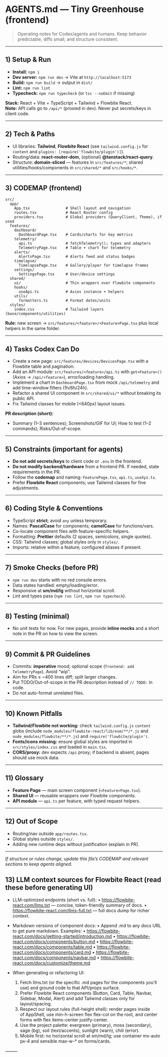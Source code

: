 # AGENTS.md — Tiny Greenhouse (frontend)

> Operating notes for Codex/agents and humans. Keep behavior predictable, diffs small, and structure consistent.

---

## 1) Setup & Run

- **Install:** `npm i`
- **Dev server:** `npm run dev` → Vite at `http://localhost:5173`
- **Build:** `npm run build` → output in `dist/`
- **Lint:** `npm run lint`
- **Typecheck:** `npm run typecheck` (or `tsc --noEmit` if missing)

**Stack:** React + Vite + TypeScript + Tailwind + Flowbite React.  
**Note:** API calls go to `/api/*` (proxied in dev). Never put secrets/keys in client code.

---

## 2) Tech & Paths

- UI libraries: **Tailwind**, **Flowbite React** (see `tailwind.config.js` for `content` and `plugins: [require('flowbite/plugin')]`).
- Routing/data: **react-router-dom**, (optional) **@tanstack/react-query**.
- Structure: **domain-sliced** — features in `src/features/*`; shared utilities/hooks/components in `src/shared/*` and `src/hooks/*`.

---

## 3) CODEMAP (frontend)

```
src/
  app/
    App.tsx                # Shell layout and navigation
    routes.tsx             # React Router config
    providers.tsx          # Global providers (QueryClient, Theme), if used
  features/
    dashboard/
      DashboardPage.tsx    # Cards/charts for key metrics
    telemetry/
      api.ts               # fetchTelemetry(); types and adapters
      TelemetryPage.tsx    # Table + chart for telemetry
    alerts/
      AlertsPage.tsx       # Alerts feed and status badges
    timelapse/
      TimelapsePage.tsx    # Gallery/player for timelapse frames
    settings/
      SettingsPage.tsx     # User/device settings
  shared/
    ui/                    # Thin wrappers over Flowbite components
    hooks/
      useApi.ts            # Axios instance + helpers
    utils/
      formatters.ts        # Format dates/units
  styles/
    index.css              # Tailwind layers (base/components/utilities)
```

**Rule:** new screen → `src/features/<feature>/<Feature>Page.tsx` plus local helpers in the same folder.

---

## 4) Tasks Codex Can Do

- Create a new page: `src/features/devices/DevicesPage.tsx` with a Flowbite table and pagination.
- Add an API module: `src/features/<feature>/api.ts` with `get<Feature>()` (Axios → `/api/<feature>`), error/loading handling.
- Implement a chart in `DashboardPage.tsx` from mock `/api/telemetry` and add time-window filters (1h/6h/24h).
- Refactor a shared UI component in `src/shared/ui/*` without breaking its public API.
- Fix Tailwind classes for mobile (<640px) layout issues.

**PR description (short):**

- Summary (1–3 sentences); Screenshots/GIF for UI; How to test (1–2 commands); Risks/Out-of-scope.

---

## 5) Constraints (important for agents)

- **Do not add secrets/keys** to client code or `.env` in the frontend.
- **Do not modify backend/hardware** from a frontend PR. If needed, state requirements in the PR.
- Follow the **codemap** and naming: `FeaturePage.tsx`, `api.ts`, `useXyz.ts`.
- Prefer **Flowbite React** components; use Tailwind classes for fine adjustments.

---

## 6) Coding Style & Conventions

- TypeScript **strict**; avoid `any` unless temporary.
- Names: **PascalCase** for components; **camelCase** for functions/vars.
- Co-locate component files with feature-specific helpers.
- Formatting: **Prettier** defaults (2 spaces, semicolons, single quotes).
- CSS: Tailwind classes; global styles only in `styles/`.
- Imports: relative within a feature; configured aliases if present.

---

## 7) Smoke Checks (before PR)

- `npm run dev` starts with no red console errors.
- Data states handled: empty/loading/error.
- Responsive at **sm/md/lg** without horizontal scroll.
- Lint and types pass (`npm run lint`, `npm run typecheck`).

---

## 8) Testing (minimal)

- No unit tests for now. For new pages, provide **inline mocks** and a short note in the PR on how to view the screen.

---

## 9) Commit & PR Guidelines

- Commits: **imperative** mood; optional scope (`frontend: add TelemetryPage`). Avoid “wip”.
- Aim for PRs ≤ ~400 lines diff; split larger changes.
- Put TODO/Out-of-scope in the PR description instead of `// TODO:` in code.
- Do not auto-format unrelated files.

---

## 10) Known Pitfalls

- **Tailwind/Flowbite not working:** check `tailwind.config.js` `content` globs (include `node_modules/flowbite-react/lib/esm/**/*.js` and `node_modules/flowbite/**/*.js`) and `require('flowbite/plugin')`.
- **Fonts/icons missing:** ensure global styles are imported in `src/styles/index.css` and loaded in `main.tsx`.
- **CORS/proxy:** dev expects `/api` proxy; if backend is absent, pages should use mock data.

---

## 11) Glossary

- **Feature Page** — main screen component (`<Feature>Page.tsx`).
- **Shared UI** — reusable wrappers over Flowbite components.
- **API module** — `api.ts` per feature, with typed request helpers.

---

## 12) Out of Scope

- Routing/nav outside `app/routes.tsx`.
- Global styles outside `styles/`.
- Adding new runtime deps without justification (explain in PR).

---

_If structure or rules change, update this file’s CODEMAP and relevant sections to keep agents aligned._

## 13) LLM context sources for Flowbite React (read these before generating UI)

- LLM-optimized endpoints (short vs. full):
  • https://flowbite-react.com/llms.txt — concise, token-friendly summary of docs.
  • https://flowbite-react.com/llms-full.txt — full docs dump for richer context.

- Markdown versions of component docs:
  • Append .md to any docs URL to get pure markdown. Examples:
  • https://flowbite-react.com/docs/getting-started/introduction.md
  • https://flowbite-react.com/docs/components/button.md
  • https://flowbite-react.com/docs/components/table.md
  • https://flowbite-react.com/docs/components/card.md
  • https://flowbite-react.com/docs/components/navbar.md
  • https://flowbite-react.com/docs/customize/theme.md

- When generating or refactoring UI:
  1. Fetch llms.txt (or the specific .md pages for the components you’ll use) and ground code to that API/props surface.
  2. Prefer Flowbite React components (Button, Card, Table, Navbar, Sidebar, Modal, Alert) and add Tailwind classes only for layout/spacing.
  3. Respect our layout rules (full-height shell): render pages inside <main> of AppShell, use min-h-screen flex flex-col on the root, and center forms with flex items-center justify-center.
  4. Use the project palette: evergreen (primary), moss (secondary), sage (bg), soil (text/accents), sunlight (warn), chili (error).
  5. Mobile first: no horizontal scroll at sm/md/lg; use container mx-auto px-4 and sensible max-w-\* on forms/cards.

⸻
